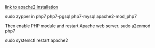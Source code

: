 [link to apache2 installation](https://www.linuxbabe.com/opensuse/apache-mariadb-php7-lamp-opensuse-leap-42-2)


sudo zypper in  php7 php7-pgsql php7-mysql apache2-mod_php7 

Then enable PHP module and restart Apache web server.
sudo a2enmod php7

sudo systemctl restart apache2
